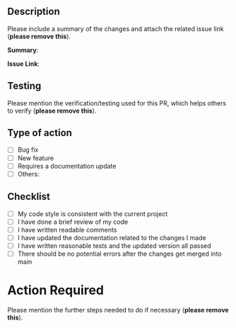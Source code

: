 ## Description

Please include a summary of the changes and attach the related issue link (**please remove this**). 

**Summary**: 

**Issue Link**: 

## Testing

Please mention the verification/testing used for this PR, which helps others to verify (**please remove this**).

## Type of action

- [ ] Bug fix 
- [ ] New feature
- [ ] Requires a documentation update
- [ ] Others: 

## Checklist

- [ ] My code style is consistent with the current project
- [ ] I have done a brief review of my code
- [ ] I have written readable comments
- [ ] I have updated the documentation related to the changes I made
- [ ] I have written reasonable tests and the updated version all passed
- [ ] There should be no potential errors after the changes get merged into main

# Action Required

Please mention the further steps needed to do if necessary  (**please remove this**).
